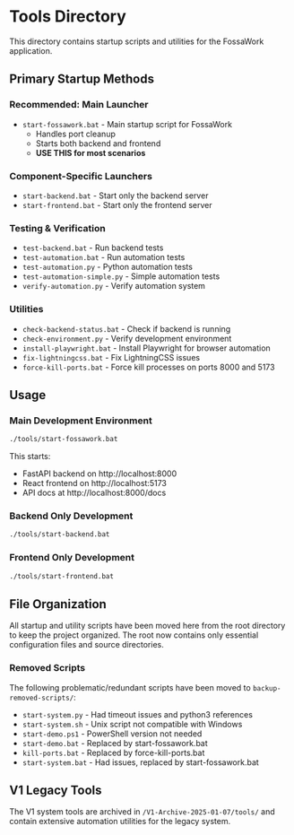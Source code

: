 # Tools Directory

This directory contains startup scripts and utilities for the FossaWork application.

## Primary Startup Methods

### Recommended: Main Launcher
- `start-fossawork.bat` - Main startup script for FossaWork
  - Handles port cleanup
  - Starts both backend and frontend
  - **USE THIS for most scenarios**

### Component-Specific Launchers
- `start-backend.bat` - Start only the backend server
- `start-frontend.bat` - Start only the frontend server

### Testing & Verification
- `test-backend.bat` - Run backend tests
- `test-automation.bat` - Run automation tests
- `test-automation.py` - Python automation tests
- `test-automation-simple.py` - Simple automation tests
- `verify-automation.py` - Verify automation system

### Utilities
- `check-backend-status.bat` - Check if backend is running
- `check-environment.py` - Verify development environment
- `install-playwright.bat` - Install Playwright for browser automation
- `fix-lightningcss.bat` - Fix LightningCSS issues
- `force-kill-ports.bat` - Force kill processes on ports 8000 and 5173

## Usage

### Main Development Environment
```bash
./tools/start-fossawork.bat
```
This starts:
- FastAPI backend on http://localhost:8000
- React frontend on http://localhost:5173
- API docs at http://localhost:8000/docs

### Backend Only Development
```bash
./tools/start-backend.bat
```

### Frontend Only Development  
```bash
./tools/start-frontend.bat
```

## File Organization

All startup and utility scripts have been moved here from the root directory to keep the project organized. The root now contains only essential configuration files and source directories.

### Removed Scripts
The following problematic/redundant scripts have been moved to `backup-removed-scripts/`:
- `start-system.py` - Had timeout issues and python3 references
- `start-system.sh` - Unix script not compatible with Windows
- `start-demo.ps1` - PowerShell version not needed
- `start-demo.bat` - Replaced by start-fossawork.bat
- `kill-ports.bat` - Replaced by force-kill-ports.bat
- `start-system.bat` - Had issues, replaced by start-fossawork.bat

## V1 Legacy Tools

The V1 system tools are archived in `/V1-Archive-2025-01-07/tools/` and contain extensive automation utilities for the legacy system.